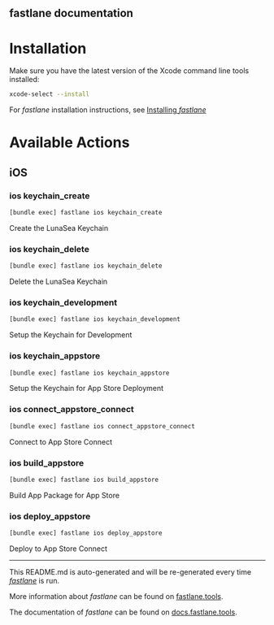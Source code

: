fastlane documentation
----

# Installation

Make sure you have the latest version of the Xcode command line tools installed:

```sh
xcode-select --install
```

For _fastlane_ installation instructions, see [Installing _fastlane_](https://docs.fastlane.tools/#installing-fastlane)

# Available Actions

## iOS

### ios keychain_create

```sh
[bundle exec] fastlane ios keychain_create
```

Create the LunaSea Keychain

### ios keychain_delete

```sh
[bundle exec] fastlane ios keychain_delete
```

Delete the LunaSea Keychain

### ios keychain_development

```sh
[bundle exec] fastlane ios keychain_development
```

Setup the Keychain for Development

### ios keychain_appstore

```sh
[bundle exec] fastlane ios keychain_appstore
```

Setup the Keychain for App Store Deployment

### ios connect_appstore_connect

```sh
[bundle exec] fastlane ios connect_appstore_connect
```

Connect to App Store Connect

### ios build_appstore

```sh
[bundle exec] fastlane ios build_appstore
```

Build App Package for App Store

### ios deploy_appstore

```sh
[bundle exec] fastlane ios deploy_appstore
```

Deploy to App Store Connect

----

This README.md is auto-generated and will be re-generated every time [_fastlane_](https://fastlane.tools) is run.

More information about _fastlane_ can be found on [fastlane.tools](https://fastlane.tools).

The documentation of _fastlane_ can be found on [docs.fastlane.tools](https://docs.fastlane.tools).
